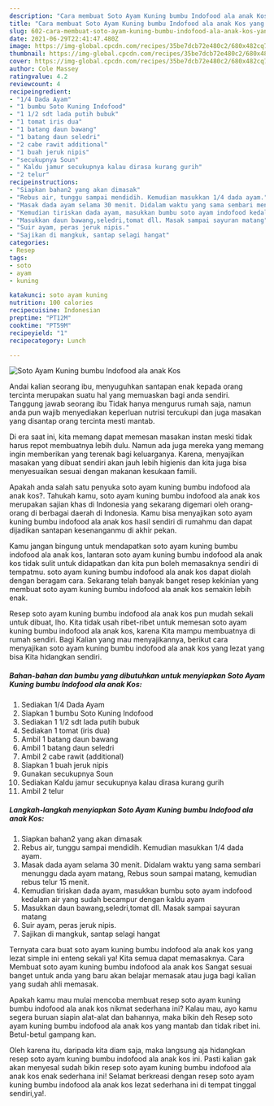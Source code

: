 ```yaml
---
description: "Cara membuat Soto Ayam Kuning bumbu Indofood ala anak Kos yang lezat dan Mudah Dibuat"
title: "Cara membuat Soto Ayam Kuning bumbu Indofood ala anak Kos yang lezat dan Mudah Dibuat"
slug: 602-cara-membuat-soto-ayam-kuning-bumbu-indofood-ala-anak-kos-yang-lezat-dan-mudah-dibuat
date: 2021-06-29T22:41:47.480Z
image: https://img-global.cpcdn.com/recipes/35be7dcb72e480c2/680x482cq70/soto-ayam-kuning-bumbu-indofood-ala-anak-kos-foto-resep-utama.jpg
thumbnail: https://img-global.cpcdn.com/recipes/35be7dcb72e480c2/680x482cq70/soto-ayam-kuning-bumbu-indofood-ala-anak-kos-foto-resep-utama.jpg
cover: https://img-global.cpcdn.com/recipes/35be7dcb72e480c2/680x482cq70/soto-ayam-kuning-bumbu-indofood-ala-anak-kos-foto-resep-utama.jpg
author: Cole Massey
ratingvalue: 4.2
reviewcount: 4
recipeingredient:
- "1/4 Dada Ayam"
- "1 bumbu Soto Kuning Indofood"
- "1 1/2 sdt lada putih bubuk"
- "1 tomat iris dua"
- "1 batang daun bawang"
- "1 batang daun seledri"
- "2 cabe rawit additional"
- "1 buah jeruk nipis"
- "secukupnya Soun"
- " Kaldu jamur secukupnya kalau dirasa kurang gurih"
- "2 telur"
recipeinstructions:
- "Siapkan bahan2 yang akan dimasak"
- "Rebus air, tunggu sampai mendidih. Kemudian masukkan 1/4 dada ayam."
- "Masak dada ayam selama 30 menit. Didalam waktu yang sama sembari menunggu dada ayam matang, Rebus soun sampai matang, kemudian rebus telur 15 menit."
- "Kemudian tiriskan dada ayam, masukkan bumbu soto ayam indofood kedalam air yang sudah becampur dengan kaldu ayam"
- "Masukkan daun bawang,seledri,tomat dll. Masak sampai sayuran matang"
- "Suir ayam, peras jeruk nipis."
- "Sajikan di mangkuk, santap selagi hangat"
categories:
- Resep
tags:
- soto
- ayam
- kuning

katakunci: soto ayam kuning 
nutrition: 100 calories
recipecuisine: Indonesian
preptime: "PT12M"
cooktime: "PT59M"
recipeyield: "1"
recipecategory: Lunch

---
```



![Soto Ayam Kuning bumbu Indofood ala anak Kos](https://img-global.cpcdn.com/recipes/35be7dcb72e480c2/680x482cq70/soto-ayam-kuning-bumbu-indofood-ala-anak-kos-foto-resep-utama.jpg)

Andai kalian seorang ibu, menyuguhkan santapan enak kepada orang tercinta merupakan suatu hal yang memuaskan bagi anda sendiri. Tanggung jawab seorang ibu Tidak hanya mengurus rumah saja, namun anda pun wajib menyediakan keperluan nutrisi tercukupi dan juga masakan yang disantap orang tercinta mesti mantab.

Di era  saat ini, kita memang dapat memesan masakan instan meski tidak harus repot membuatnya lebih dulu. Namun ada juga mereka yang memang ingin memberikan yang terenak bagi keluarganya. Karena, menyajikan masakan yang dibuat sendiri akan jauh lebih higienis dan kita juga bisa menyesuaikan sesuai dengan makanan kesukaan famili. 



Apakah anda salah satu penyuka soto ayam kuning bumbu indofood ala anak kos?. Tahukah kamu, soto ayam kuning bumbu indofood ala anak kos merupakan sajian khas di Indonesia yang sekarang digemari oleh orang-orang di berbagai daerah di Indonesia. Kamu bisa menyajikan soto ayam kuning bumbu indofood ala anak kos hasil sendiri di rumahmu dan dapat dijadikan santapan kesenanganmu di akhir pekan.

Kamu jangan bingung untuk mendapatkan soto ayam kuning bumbu indofood ala anak kos, lantaran soto ayam kuning bumbu indofood ala anak kos tidak sulit untuk didapatkan dan kita pun boleh memasaknya sendiri di tempatmu. soto ayam kuning bumbu indofood ala anak kos dapat diolah dengan beragam cara. Sekarang telah banyak banget resep kekinian yang membuat soto ayam kuning bumbu indofood ala anak kos semakin lebih enak.

Resep soto ayam kuning bumbu indofood ala anak kos pun mudah sekali untuk dibuat, lho. Kita tidak usah ribet-ribet untuk memesan soto ayam kuning bumbu indofood ala anak kos, karena Kita mampu membuatnya di rumah sendiri. Bagi Kalian yang mau menyajikannya, berikut cara menyajikan soto ayam kuning bumbu indofood ala anak kos yang lezat yang bisa Kita hidangkan sendiri.

<!--inarticleads1-->

##### Bahan-bahan dan bumbu yang dibutuhkan untuk menyiapkan Soto Ayam Kuning bumbu Indofood ala anak Kos:

1. Sediakan 1/4 Dada Ayam
1. Siapkan 1 bumbu Soto Kuning Indofood
1. Sediakan 1 1/2 sdt lada putih bubuk
1. Sediakan 1 tomat (iris dua)
1. Ambil 1 batang daun bawang
1. Ambil 1 batang daun seledri
1. Ambil 2 cabe rawit (additional)
1. Siapkan 1 buah jeruk nipis
1. Gunakan secukupnya Soun
1. Sediakan  Kaldu jamur secukupnya kalau dirasa kurang gurih
1. Ambil 2 telur




<!--inarticleads2-->

##### Langkah-langkah menyiapkan Soto Ayam Kuning bumbu Indofood ala anak Kos:

1. Siapkan bahan2 yang akan dimasak
1. Rebus air, tunggu sampai mendidih. Kemudian masukkan 1/4 dada ayam.
1. Masak dada ayam selama 30 menit. Didalam waktu yang sama sembari menunggu dada ayam matang, Rebus soun sampai matang, kemudian rebus telur 15 menit.
1. Kemudian tiriskan dada ayam, masukkan bumbu soto ayam indofood kedalam air yang sudah becampur dengan kaldu ayam
1. Masukkan daun bawang,seledri,tomat dll. Masak sampai sayuran matang
1. Suir ayam, peras jeruk nipis.
1. Sajikan di mangkuk, santap selagi hangat




Ternyata cara buat soto ayam kuning bumbu indofood ala anak kos yang lezat simple ini enteng sekali ya! Kita semua dapat memasaknya. Cara Membuat soto ayam kuning bumbu indofood ala anak kos Sangat sesuai banget untuk anda yang baru akan belajar memasak atau juga bagi kalian yang sudah ahli memasak.

Apakah kamu mau mulai mencoba membuat resep soto ayam kuning bumbu indofood ala anak kos nikmat sederhana ini? Kalau mau, ayo kamu segera buruan siapin alat-alat dan bahannya, maka bikin deh Resep soto ayam kuning bumbu indofood ala anak kos yang mantab dan tidak ribet ini. Betul-betul gampang kan. 

Oleh karena itu, daripada kita diam saja, maka langsung aja hidangkan resep soto ayam kuning bumbu indofood ala anak kos ini. Pasti kalian gak akan menyesal sudah bikin resep soto ayam kuning bumbu indofood ala anak kos enak sederhana ini! Selamat berkreasi dengan resep soto ayam kuning bumbu indofood ala anak kos lezat sederhana ini di tempat tinggal sendiri,ya!.

